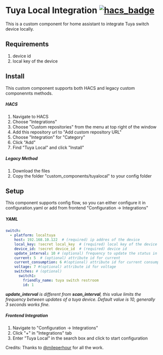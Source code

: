 # Tuya Local Integration [![hacs_badge](https://img.shields.io/badge/HACS-Custom-orange.svg)](https://github.com/custom-components/hacs)


This is a custom component for home assistant to integrate Tuya switch device locally. 

## Requirements

1. device id 
1. local key of the device

## Install 

This custom component supports both HACS and legacy custom componennts methods. 

##### HACS 

1. Navigate to HACS
1. Choose "Integrations"
1. Choose "Custom repositories" from the menu at top right of the window
1. Add this repository url to "Add custom repository URL" 
1. Choose "Integration" for "Category"
1. Click "Add" 
1. Find "Tuya Local" and click "Install"

##### Legacy Method

1. Download the files
1. Copy the folder "custom_components/tuyalocal"  to your config folder


## Setup

This component supports config flow, so you can either configure it in configuration.yaml or add from frontend "Configuration -> Integrations"

##### YAML

```yaml
switch:
  - platform: localtuya
    host: 192.168.10.122  # (required) ip addres of the device
    local_key: !secret local_key  # (required) local key of the device
    device_id: !secret device_id  # (required) device id 
    update_interval: 10 # (optional) frequency to update the status in seconds, default: 10
    current: 5  # (optional) attribute id for current
    current_consumption: 6 #(optional) attribute id for current consumption
    voltage: 7 #(optional) attribute id for voltage
    switches: # (optional) 
      switch1:
        friendly_name: tuya switch restroom
        id: 1

```
_**update_interval** is different from **scan_interval**, this value limits the frequency between updates of a tuya device. Default value is 10, generally 3 seconds works fine._ 

##### Frontend Integration

1. Navigate to "Configuration -> Integrations"
1. Click "+" in "Integrations" tab
1. Enter "Tuya Local" in the search box and click to start configuration



Credits: Thanks to [@mileperhour](https://github.com/mileperhour/localtuya-homeassistant) for all the work.